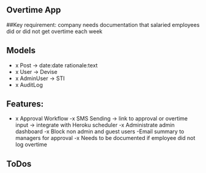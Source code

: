 ## Overtime App

##Key requirement: company needs documentation that salaried employees did or did not get overtime each week

## Models
- x Post -> date:date rationale:text
- x User -> Devise
- x AdminUser -> STI
- x AuditLog


## Features:
- x Approval Workflow
-x SMS Sending -> link to approval or overtime input -> integrate with Heroku scheduler
-x Administrate admin dashboard
-x Block non admin and guest users
-Email summary to managers for approval
-x Needs to be documented if employee did not log overtime

## ToDos

